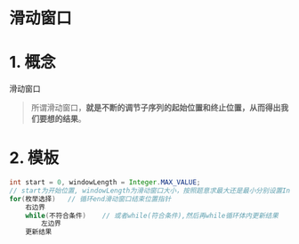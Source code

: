 # 滑动窗口

# 1. 概念

滑动窗口

>所谓滑动窗口，**就是不断的调节子序列的起始位置和终止位置，从而得出我们要想的结果**。

# 2. 模板

```java
int start = 0, windowLength = Integer.MAX_VALUE;	
// start为开始位置, windowLength为滑动窗口大小，按照题意求最大还是最小分别设置Integer.MAX_VALUE或者Integer.MIN_VALUE
for(枚举选择)	// 循环end滑动窗口结束位置指针
    右边界
    while(不符合条件)	// 或者while(符合条件),然后再while循环体内更新结果
        左边界
    更新结果
```



